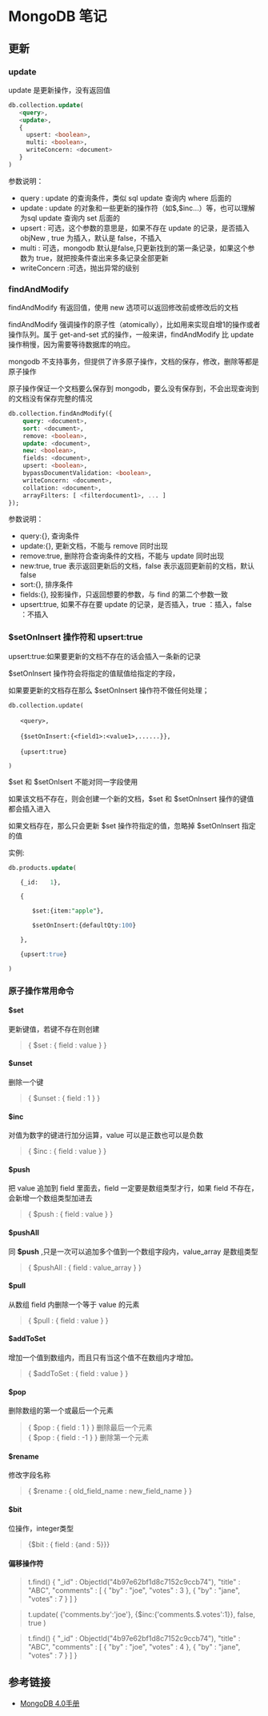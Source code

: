 # MongoDB 笔记


## 更新

### update

update 是更新操作，没有返回值

``` sql
db.collection.update(
   <query>,
   <update>,
   {
     upsert: <boolean>,
     multi: <boolean>,
     writeConcern: <document>
   }
)
```

参数说明：

* query : update 的查询条件，类似 sql update 查询内 where 后面的  
* update : update 的对象和一些更新的操作符（如\$,\$inc...）等，也可以理解为sql update 查询内 set 后面的  
* upsert : 可选，这个参数的意思是，如果不存在 update 的记录，是否插入 objNew , true 为插入，默认是 false，不插入  
* multi : 可选，mongodb 默认是false,只更新找到的第一条记录，如果这个参数为 true，就把按条件查出来多条记录全部更新  
* writeConcern :可选，抛出异常的级别

### findAndModify

findAndModify 有返回值，使用 new 选项可以返回修改前或修改后的文档

findAndModify 强调操作的原子性（atomically），比如用来实现自增1的操作或者操作队列。属于 get-and-set 式的操作，一般来讲，findAndModify 比 update 操作稍慢，因为需要等待数据库的响应。

mongodb 不支持事务，但提供了许多原子操作，文档的保存，修改，删除等都是原子操作

原子操作保证一个文档要么保存到 mongodb，要么没有保存到，不会出现查询到的文档没有保存完整的情况


``` sql
db.collection.findAndModify({
    query: <document>,
    sort: <document>,
    remove: <boolean>,
    update: <document>,
    new: <boolean>,
    fields: <document>,
    upsert: <boolean>,
    bypassDocumentValidation: <boolean>,
    writeConcern: <document>,
    collation: <document>,
    arrayFilters: [ <filterdocument1>, ... ]
});
```

参数说明：

* query:{}, 查询条件  
* update:{}, 更新文档，不能与 remove 同时出现  
* remove:true, 删除符合查询条件的文档，不能与 update 同时出现  
* new:true, true 表示返回更新后的文档，false 表示返回更新前的文档，默认 false  
* sort:{}, 排序条件  
* fields:{}, 投影操作，只返回想要的参数，与 find 的第二个参数一致  
* upsert:true, 如果不存在要 update 的记录，是否插入，true ：插入，false ：不插入

### $setOnInsert 操作符和 upsert:true

upsert:true:如果要更新的文档不存在的话会插入一条新的记录

\$setOnInsert 操作符会将指定的值赋值给指定的字段，

如果要更新的文档存在那么 \$setOnInsert 操作符不做任何处理；

``` dql
db.collection.update(

　　<query>,

　　{$setOnInsert:{<field1>:<value1>,......}},

　　{upsert:true}

)
```

\$set 和 \$setOnIsert 不能对同一字段使用  

如果该文档不存在，则会创建一个新的文档，\$set 和 \$setOnInsert 操作的键值都会插入进入  

如果文档存在，那么只会更新 \$set 操作符指定的值，忽略掉 \$setOnInsert 指定的值

实例:  
``` sql
db.products.update(

　　{_id:　　1},

　　{

　　　　$set:{item:"apple"},

　　　　$setOnInsert:{defaultQty:100}

　　},

　　{upsert:true}

)
```


### 原子操作常用命令

#### $set
更新键值，若键不存在则创建

> { $set : { field : value } }

#### $unset
删除一个键

> { $unset : { field : 1 } }

#### $inc
对值为数字的键进行加分运算，value 可以是正数也可以是负数

> { $inc : { field : value } }

#### $push
把 value 追加到 field 里面去，field 一定要是数组类型才行，如果 field 不存在，会新增一个数组类型加进去

> { $push : { field : value } }

#### $pushAll
同 **$push** ,只是一次可以追加多个值到一个数组字段内，value_array 是数组类型

> { $pushAll : { field : value_array } }

#### $pull
从数组 field 内删除一个等于 value 的元素

> { $pull : { field : value } }

#### $addToSet
增加一个值到数组内，而且只有当这个值不在数组内才增加。

> { $addToSet : { field : value } }

#### $pop
删除数组的第一个或最后一个元素

> { $pop : { field : 1 } } 删除最后一个元素  
> { $pop : { field : -1 } }  删除第一个元素

#### $rename
修改字段名称

> { $rename : { old_field_name : new_field_name } }

#### $bit
位操作，integer类型

> {$bit : { field : {and : 5}}}

#### 偏移操作符

> t.find() { "_id" : ObjectId("4b97e62bf1d8c7152c9ccb74"), "title" : "ABC", "comments" : [ { "by" : "joe", "votes" : 3 }, { "by" : "jane", "votes" : 7 } ] }
 
> t.update( {'comments.by':'joe'}, {$inc:{'comments.$.votes':1}}, false, true )
 
> t.find() { "_id" : ObjectId("4b97e62bf1d8c7152c9ccb74"), "title" : "ABC", "comments" : [ { "by" : "joe", "votes" : 4 }, { "by" : "jane", "votes" : 7 } ] }

## 参考链接

* [MongoDB 4.0手册](https://docs.mongodb.com/manual/)

